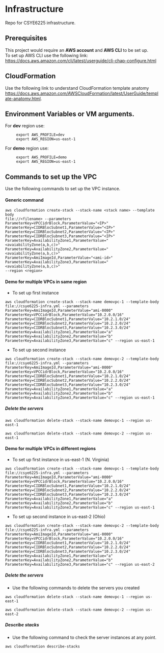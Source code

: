 
# Infrastructure  
Repo for CSYE6225 infrastructure.  
## Prerequisites 
This project would require an **AWS account** and **AWS CLI** to be set up.  
To set up AWS CLI use the following link: https://docs.aws.amazon.com/cli/latest/userguide/cli-chap-configure.html

## CloudFormation 
Use the following link to understand CloudFormation template anatomy
https://docs.aws.amazon.com/AWSCloudFormation/latest/UserGuide/template-anatomy.html.  
 
## Environment Variables or VM arguments.
For **dev** region use:
````
	 export AWS_PROFILE=dev
	 export AWS_REGION=us-east-1
````

For **demo** region use:
````
	 export AWS_PROFILE=demo
	 export AWS_REGION=us-east-1
````	  

## Commands to set up the VPC   
Use the following commands to set up the VPC instance.  
  
#### Generic command
```  
aws cloudformation create-stack --stack-name <stack name> --template body 
file://<filename> --parameters
ParameterKey=VPCCidrBlock,ParameterValue="<IP>"
ParameterKey=CIDRBlocSubnet1,ParameterValue="<IP>"
ParameterKey=CIDRBlocSubnet2,ParameterValue="<IP>"
ParameterKey=CIDRBlocSubnet3,ParameterValue="<IP>"
ParameterKey=AvailabilityZone1,ParameterValue="<avaiabilityZone(a,b,c)>"
ParameterKey=AvailabilityZone2,ParameterValue="<avaiabilityZone(a,b,c)>"
ParameterKey=AmiImageId,ParameterValue="<ami-id>"
ParameterKey=AvailabilityZone3,ParameterValue="<avaiabilityZone(a,b,c)>"
--region <region>
``` 
#### Demo for multiple VPCs in same region  
- To set up first instance  
```  
aws cloudformation create-stack --stack-name demovpc-1 --template-body file://csye6225-infra.yml --parameters 
ParameterKey=AmiImageId,ParameterValue="ami-0000"
ParameterKey=VPCCidrBlock,ParameterValue="10.2.0.0/16" ParameterKey=CIDRBlocSubnet1,ParameterValue="10.2.1.0/24" ParameterKey=CIDRBlocSubnet2,ParameterValue="10.2.2.0/24" ParameterKey=CIDRBlocSubnet3,ParameterValue="10.2.3.0/24" ParameterKey=AvailabilityZone1,ParameterValue="a" ParameterKey=AvailabilityZone2,ParameterValue="b" ParameterKey=AvailabilityZone3,ParameterValue="c" --region us-east-1
```  
- To set up second instance    
```  
aws cloudformation create-stack --stack-name demovpc-2 --template-body file://csye6225-infra.yml --parameters 
ParameterKey=AmiImageId,ParameterValue="ami-0000"
ParameterKey=VPCCidrBlock,ParameterValue="10.2.0.0/16" ParameterKey=CIDRBlocSubnet1,ParameterValue="10.2.1.0/24" ParameterKey=CIDRBlocSubnet2,ParameterValue="10.2.2.0/24" ParameterKey=CIDRBlocSubnet3,ParameterValue="10.2.3.0/24" ParameterKey=AvailabilityZone1,ParameterValue="a" ParameterKey=AvailabilityZone2,ParameterValue="b" ParameterKey=AvailabilityZone3,ParameterValue="c" --region us-east-1
```  
##### Delete the servers
```
aws cloudformation delete-stack --stack-name demovpc-1 --region us-east-1
 ```
 ```
aws cloudformation delete-stack --stack-name demovpc-2 --region us-east-1
 ```
  
#### Demo for multiple VPCs in different regions  
- To set up first instance in us-east-1 (N. Virginia)
```  
aws cloudformation create-stack --stack-name demovpc-1 --template-body file://csye6225-infra.yml --parameters 
ParameterKey=AmiImageId,ParameterValue="ami-0000"
ParameterKey=VPCCidrBlock,ParameterValue="10.2.0.0/16" ParameterKey=CIDRBlocSubnet1,ParameterValue="10.2.1.0/24" ParameterKey=CIDRBlocSubnet2,ParameterValue="10.2.2.0/24" ParameterKey=CIDRBlocSubnet3,ParameterValue="10.2.3.0/24" ParameterKey=AvailabilityZone1,ParameterValue="a" ParameterKey=AvailabilityZone2,ParameterValue="b" ParameterKey=AvailabilityZone3,ParameterValue="c" --region us-east-1
```  
- To set up second instance in us-east-2 (Ohio)
```  
aws cloudformation create-stack --stack-name demovpc-2 --template-body file://csye6225-infra.yml --parameters 
ParameterKey=AmiImageId,ParameterValue="ami-0000"
ParameterKey=VPCCidrBlock,ParameterValue="10.2.0.0/16" ParameterKey=CIDRBlocSubnet1,ParameterValue="10.2.1.0/24" ParameterKey=CIDRBlocSubnet2,ParameterValue="10.2.2.0/24" ParameterKey=CIDRBlocSubnet3,ParameterValue="10.2.3.0/24" ParameterKey=AvailabilityZone1,ParameterValue="a" ParameterKey=AvailabilityZone2,ParameterValue="b" ParameterKey=AvailabilityZone3,ParameterValue="c" --region us-east-2
```  
##### Delete the servers
- Use the following commands to delete the servers you created 
```
aws cloudformation delete-stack --stack-name demovpc-1 --region us-east-1
 ```
 ```
aws cloudformation delete-stack --stack-name demovpc-2 --region us-east-2
 ```
 ##### Describe stacks
 - Use the following command to check the server instances at any point.
````
aws cloudformation describe-stacks
````